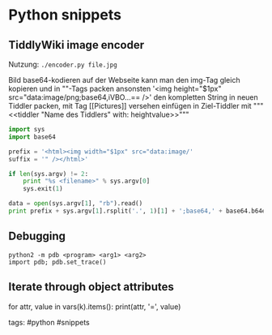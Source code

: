 # Python snippets

## TiddlyWiki image encoder

Nutzung: ```./encoder.py file.jpg```

Bild base64-kodieren
auf der Webseite kann man den img-Tag gleich kopieren und in "<html>"-Tags packen
ansonsten  '<html><img height="$1px" src="data:image/png;base64,iVBO...== /></html>'
den kompletten String in neuen Tiddler packen, mit Tag [[Pictures]] versehen
einfügen in Ziel-Tiddler mit """<<tiddler "Name des Tiddlers" with: heightvalue>>"""
```python
import sys
import base64

prefix = '<html><img width="$1px" src="data:image/'
suffix = '" /></html>'

if len(sys.argv) != 2:
    print "%s <filename>" % sys.argv[0]
    sys.exit(1)

data = open(sys.argv[1], "rb").read()
print prefix + sys.argv[1].rsplit('.', 1)[1] + ';base64,' + base64.b64encode(data) + suffix
```

## Debugging
```
python2 -m pdb <program> <arg1> <arg2>
import pdb; pdb.set_trace()
```

## Iterate through object attributes

for attr, value in vars(k).items():
    print(attr, '=', value)

tags: #python #snippets 
